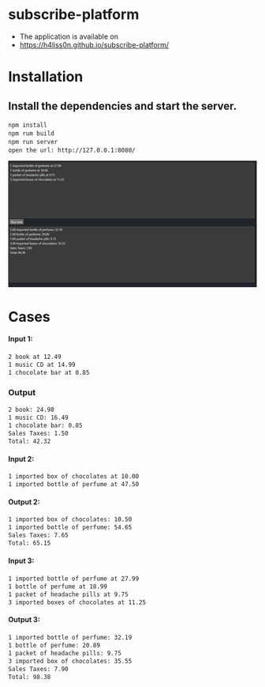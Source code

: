 # subscribe-platform
 - The application is available on
 - https://h4liss0n.github.io/subscribe-platform/
 
# Installation
## Install the dependencies and start the server.
```sh
npm install
npm rum build
npm run server
open the url: http://127.0.0.1:8080/
```

![subscribe-platform](https://github.com/h4liss0n/subscribe-platform/blob/master/doc/print.png)


# Cases
#### Input 1:
```
2 book at 12.49
1 music CD at 14.99
1 chocolate bar at 0.85
```
### Output
```
2 book: 24.98
1 music CD: 16.49
1 chocolate bar: 0.85
Sales Taxes: 1.50
Total: 42.32
```
#### Input 2:
```
1 imported box of chocolates at 10.00
1 imported bottle of perfume at 47.50
```
#### Output 2:
```
1 imported box of chocolates: 10.50
1 imported bottle of perfume: 54.65
Sales Taxes: 7.65
Total: 65.15
```
#### Input 3:
```
1 imported bottle of perfume at 27.99
1 bottle of perfume at 18.99
1 packet of headache pills at 9.75
3 imported boxes of chocolates at 11.25
```

#### Output 3:
```
1 imported bottle of perfume: 32.19
1 bottle of perfume: 20.89
1 packet of headache pills: 9.75
3 imported box of chocolates: 35.55
Sales Taxes: 7.90
Total: 98.38
```

